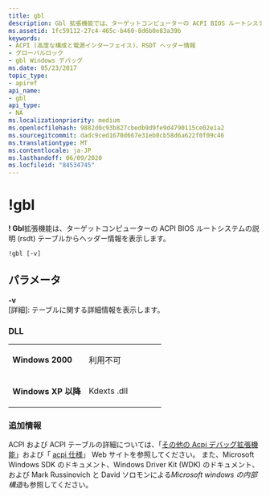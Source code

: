 ```yaml
---
title: gbl
description: Gbl 拡張機能では、ターゲットコンピューターの ACPI BIOS ルートシステムの説明 (RSDT) テーブルからヘッダー情報が表示されます。
ms.assetid: 1fc59112-27c4-465c-b460-8d6b0e83a39b
keywords:
- ACPI (高度な構成と電源インターフェイス)、RSDT ヘッダー情報
- グローバルロック
- gbl Windows デバッグ
ms.date: 05/23/2017
topic_type:
- apiref
api_name:
- gbl
api_type:
- NA
ms.localizationpriority: medium
ms.openlocfilehash: 9882d0c93b827cbedb9d9fe9d4790115ce02e1a2
ms.sourcegitcommit: dadc9ced1670d667e31eb0cb58d6a622f0f09c46
ms.translationtype: MT
ms.contentlocale: ja-JP
ms.lasthandoff: 06/09/2020
ms.locfileid: "84534745"
---
```

# <a name="gbl"></a>!gbl


**! Gbl**拡張機能は、ターゲットコンピューターの ACPI BIOS ルートシステムの説明 (rsdt) テーブルからヘッダー情報を表示します。

```dbgcmd
!gbl [-v]
```

## <a name="span-idparametersspanspan-idparametersspanspan-idparametersspanparameters"></a><span id="Parameters"></span><span id="parameters"></span><span id="PARAMETERS"></span>パラメータ


<span id="_______-v______"></span><span id="_______-V______"></span>**-v**   
[詳細]:  テーブルに関する詳細情報を表示します。

### <a name="span-iddllspanspan-iddllspandll"></a><span id="DLL"></span><span id="dll"></span>DLL

<table>
<colgroup>
<col width="50%" />
<col width="50%" />
</colgroup>
<tbody>
<tr class="odd">
<td align="left"><p><strong>Windows 2000</strong></p></td>
<td align="left"><p>利用不可</p></td>
</tr>
<tr class="even">
<td align="left"><p><strong>Windows XP 以降</strong></p></td>
<td align="left"><p>Kdexts .dll</p></td>
</tr>
</tbody>
</table>

 

### <a name="span-idadditional_informationspanspan-idadditional_informationspanspan-idadditional_informationspanadditional-information"></a><span id="Additional_Information"></span><span id="additional_information"></span><span id="ADDITIONAL_INFORMATION"></span>追加情報

ACPI および ACPI テーブルの詳細については、「[その他の Acpi デバッグ拡張機能](other-acpi-debugging-extensions.md)」および「 [acpi 仕様](https://uefi.org/specifications)」 Web サイトを参照してください。 また、Microsoft Windows SDK のドキュメント、Windows Driver Kit (WDK) のドキュメント、および Mark Russinovich と David ソロモンによる*Microsoft windows の内部構造*も参照してください。

 

 





